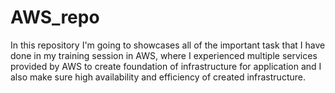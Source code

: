 # AWS_repo
In this repository I'm going to showcases all of the important task that I have done in my training session in AWS, where I experienced multiple services provided by AWS to create foundation of infrastructure for application and I also make sure high availability and efficiency of created infrastructure.
